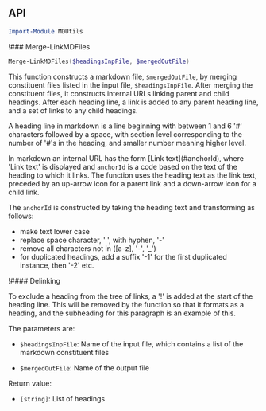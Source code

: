 ## API
```powershell
Import-Module MDUtils
```

!### Merge-LinkMDFiles

```powershell
Merge-LinkMDFiles($headingsInpFile, $mergedOutFile)
```

This function constructs a markdown file, `$mergedOutFile`, by merging constituent files listed in the input  file, `$headingsInpFile`. After merging the constituent files, it constructs internal URLs linking parent and child headings. After each heading line, a link is added to any parent heading line, and a set of links to any child headings.

A heading line in markdown is a line beginning with between 1 and 6 '#' characters followed by a space, with section level corresponding to the number of '#'s in the heading, and smaller number meaning higher level.

In markdown an internal URL has the form \[Link text\](#anchorId), where 'Link text' is displayed and `anchorId` is a code based on the text of the heading to which it links. The function uses the heading text as the link text, preceded by an up-arrow icon for a parent link and a down-arrow icon for a child link.

The `anchorId` is constructed by taking the heading text and transforming as follows:

- make text lower case
- replace space character, ' ', with hyphen, '-'
- remove all characters not in ([a-z], '-', '_')
- for duplicated headings, add a suffix '-1' for the first duplicated instance, then '-2' etc.

!#### Delinking

To exclude a heading from the tree of links, a '!' is added at the start of the heading line. This will be removed by the function so that it formats as a heading, and the subheading for this paragraph is an example of this.

The parameters are:

* `$headingsInpFile`: Name of the input file, which contains a list of the markdown constituent files

* `$mergedOutFile`: Name of the output file

Return value:

* `[string]`: List of headings
